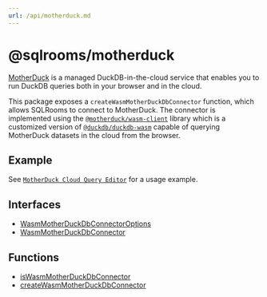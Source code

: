 ```yaml
---
url: /api/motherduck.md
---
```

# @sqlrooms/motherduck

[MotherDuck](https://motherduck.com/) is a managed DuckDB-in-the-cloud service that enables you to run DuckDB queries both in your browser and in the cloud.

This package exposes a `createWasmMotherDuckDbConnector` function, which allows SQLRooms to connect to MotherDuck.
The connector is implemented using the [`@motherduck/wasm-client`](https://motherduck.com/docs/sql-reference/wasm-client/) library which is a customized version of [`@duckdb/duckdb-wasm`](https://github.com/duckdb/duckdb-wasm/tree/main/packages/duckdb-wasm) capable of querying MotherDuck datasets in the cloud from the browser.

## Example

See [`MotherDuck Cloud Query Editor`](/examples#motherduck-cloud-query-editor) for a usage example.

## Interfaces

* [WasmMotherDuckDbConnectorOptions](interfaces/WasmMotherDuckDbConnectorOptions.md)
* [WasmMotherDuckDbConnector](interfaces/WasmMotherDuckDbConnector.md)

## Functions

* [isWasmMotherDuckDbConnector](functions/isWasmMotherDuckDbConnector.md)
* [createWasmMotherDuckDbConnector](functions/createWasmMotherDuckDbConnector.md)
